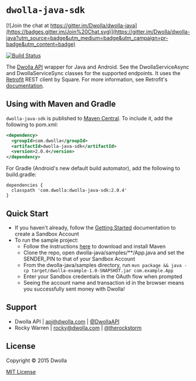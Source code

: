 # `dwolla-java-sdk`

[![Join the chat at https://gitter.im/Dwolla/dwolla-java](https://badges.gitter.im/Join%20Chat.svg)](https://gitter.im/Dwolla/dwolla-java?utm_source=badge&utm_medium=badge&utm_campaign=pr-badge&utm_content=badge)

[![Build Status](https://travis-ci.org/therockstorm/dwolla-java-sdk.png?branch=master)](https://travis-ci.org/therockstorm/dwolla-java-sdk)

The [Dwolla API](http://developers.dwolla.com/dev) wrapper for Java and Android. See the DwollaServiceAsync and DwollaServiceSync classes for the supported endpoints. It uses the [Retrofit](https://github.com/square/retrofit) REST client by Square. For more information, see Retrofit's [documentation](https://square.github.io/retrofit/).

## Using with Maven and Gradle

`dwolla-java-sdk` is published to [Maven Central](http://search.maven.org/#search%7Cga%7C1%7Ca%3A%22dwolla-java-sdk%22). To include it, add the following to pom.xml:
```xml
<dependency>
  <groupId>com.dwolla</groupId>
  <artifactId>dwolla-java-sdk</artifactId>
  <version>2.0.4</version>
</dependency>
```
For Gradle (Android's new default build automator), add the following to build.gradle:
```
dependencies {
  classpath 'com.dwolla:dwolla-java-sdk:2.0.4'
}
```

## Quick Start

* If you haven't already, follow the [Getting Started](https://developers.dwolla.com/dev/docs) documentation to create a Sandbox Account
* To run the sample project:
    * Follow the instructions [here](https://maven.apache.org/download.cgi) to download and install Maven
    * Clone the repo, open dwolla-java/samples/**/App.java and set the SENDER_PIN to that of your Sandbox Account
    * From the dwolla-java/samples directory, run `mvn package && java -cp target/dwolla-example-1.0-SNAPSHOT.jar com.example.App`
    * Enter your Sandbox credentials in the OAuth flow when prompted
    * Seeing the account name and transaction id in the browser means you successfully sent money with Dwolla!

## Support

- Dwolla API | api@dwolla.com | [@DwollaAPI](https://twitter.com/DwollaAPI)
- Rocky Warren | rocky@dwolla.com | [@therockstorm](https://twitter.com/therockstorm)

## License

Copyright © 2015 Dwolla

[MIT License](http://www.opensource.org/licenses/mit-license.php)